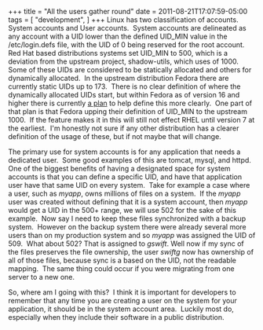 +++
title = "All the users gather round"
date = 2011-08-21T17:07:59-05:00
tags = [
  "development",
]
+++
Linux has two classification of accounts.  System accounts and User accounts.  System accounts are delineated as any account with a UID lower than the defined UID\_MIN value in the /etc/login.defs file, with the UID of 0 being reserved for the root account.  Red Hat based distributions systems set UID\_MIN to 500, which is a deviation from the upstream project, shadow-utils, which uses of 1000.  Some of these UIDs are considered to be statically allocated and others for dynamically allocated.  In the upstream distribution Fedora there are currently static UIDs up to 173.  There is no clear definition of where the dynamically allocated UIDs start, but within Fedora as of version 16 and higher there is currently <a title="Fedora Features - 1000 System Accounts" href="http://fedoraproject.org/wiki/Features/1000SystemAccounts" target="_blank">a plan</a> to help define this more clearly.  One part of that plan is that Fedora upping their definition of UID_MIN to the upstream 1000.  If the feature makes it in this will still not effect RHEL until version 7 at the earliest.  I'm honestly not sure if any other distribution has a clearer definition of the usage of these, but if not maybe that will change.

The primary use for system accounts is for any application that needs a dedicated user.  Some good examples of this are tomcat, mysql, and httpd. One of the biggest benefits of having a designated space for system accounts is that you can define a specific UID, and have that application user have that same UID on every system.  Take for example a case where a user, such as _myapp_, owns millions of files on a system.  If the _myapp_ user was created without defining that it is a system account, then _myapp_ would get a UID in the 500+ range, we will use 502 for the sake of this example.  Now say I need to keep these files synchronized with a backup system.  However on the backup system there were already several more users than on my production system and so _myapp_ was assigned the UID of 509.  What about 502? That is assigned to _gswift_. Well now if my sync of the files preserves the file ownership, the user _swiftg_ now has ownership of all of those files, because sync is a based on the UID, not the readable mapping.  The same thing could occur if you were migrating from one server to a new one.

So, where am I going with this?  I think it is important for developers to remember that any time you are creating a user on the system for your application, it should be in the system account area.  Luckily most do, especially when they include their software in a public distribution.
